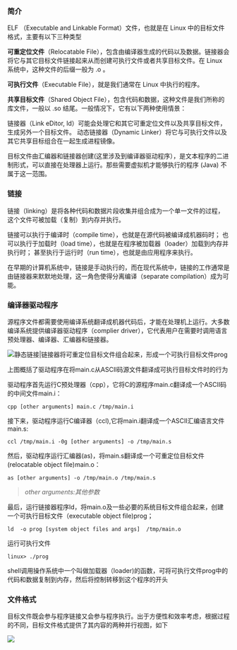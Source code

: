 ### 简介

ELF （Executable and Linkable Format）文件，也就是在 Linux 中的目标文件格式，主要有以下三种类型

**可重定位文件**（Relocatable File），包含由编译器生成的代码以及数据。链接器会将它与其它目标文件链接起来从而创建可执行文件或者共享目标文件。在 Linux 系统中，这种文件的后缀一般为 .o 。

**可执行文件**（Executable File），就是我们通常在 Linux 中执行的程序。

**共享目标文件**（Shared Object File），包含代码和数据，这种文件是我们所称的库文件，一般以 .so 结尾。一般情况下，它有以下两种使用情景：

链接器（Link eDitor, ld）可能会处理它和其它可重定位文件以及共享目标文件，生成另外一个目标文件。
动态链接器（Dynamic Linker）将它与可执行文件以及其它共享目标组合在一起生成进程镜像。

目标文件由汇编器和链接器创建(这里涉及到编译器驱动程序），是文本程序的二进制形式，可以直接在处理器上运行。那些需要虚拟机才能够执行的程序 (Java) 不属于这一范围。

### 链接

链接（linking）是将各种代码和数据片段收集并组合成为一个单一文件的过程，这个文件可被加载（复制）到内存并执行。

链接可以执行于编译时（compile time），也就是在源代码被编译成机器码时；
也可以执行于加载时（load time），也就是在程序被加载器（loader）加载到内存并执行时；
甚至执行于运行时（run time），也就是由应用程序来执行。

在早期的计算机系统中，链接是手动执行的，而在现代系统中，链接的工作通常是由链接器来默默地处理，这一角色使得分离编译（separate compilation）成为可能。

### 编译器驱动程序

源程序文件都需要使用编译系统翻译成机器代码后，才能在处理机上运行。大多数编译系统提供编译器驱动程序（complier driver），它代表用户在需要时调用语言预处理器、编译器、汇编器和链接器。

![静态链接|链接器将可重定位目标文件组合起来，形成一个可执行目标文件prog](https://cdn.jsdelivr.net/gh/qoo3/imgur@master/bookmaker/1589472273009.png)

上图概括了驱动程序在将main.c从ASCII码源文件翻译成可执行目标文件时的行为

驱动程序首先运行C预处理器（cpp），它将C的源程序main.c翻译成一个ASCII码的中间文件main.i：

``` 
cpp [other arguments] main.c /tmp/main.i
```
接下来，驱动程序运行C编译器（ccl),它将main.i翻译成一个ASCII汇编语言文件main.s:

``` 
ccl /tmp/main.i -0g [other arguments] -o /tmp/main.s
```
然后，驱动程序运行汇编器(as)，将main.s翻译成一个可重定位目标文件(relocatable object file)main.o：

``` 
as [other arguments] -o /tmp/main.o /tmp/main.s
```
> *other arguments:其他参数*

最后，运行链接器程序ld，将main.o及一些必要的系统目标文件组合起来，创建一个可执行目标文件（executable object file)prog；

``` 
ld  -o prog [system object files and args]  /tmp/main.o 
```

运行可执行文件

``` shell
linux> ./prog
```
shell调用操作系统中一个叫做加载器（loader)的函数，可将可执行文件prog中的代码和数据复制到内存，然后将控制转移到这个程序的开头

### 文件格式 

目标文件既会参与程序链接又会参与程序执行。出于方便性和效率考虑，根据过程的不同，目标文件格式提供了其内容的两种并行视图，如下

![](https://cdn.jsdelivr.net/gh/qoo3/imgur@master/bookmaker/1589472272650.png)